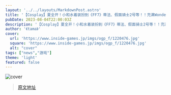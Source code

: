 ```yaml
---
layout: '../../layouts/MarkdownPost.astro'
title: '【Cosplay】夏全开！小和水着装扮到《FF7》蒂法、假面骑士2号等！！充满Wonder Festival感的Cosplay精选【共31张照片】'
pubDate: 2023-08-04T22:00:03Z
description: '【Cosplay】夏全开！小和水着装扮到《FF7》蒂法、假面骑士2号等！！充满Wonder Festival感的Cosplay精选【共31张照片】'
author: '《tama》'
cover:
  url: 'https://www.inside-games.jp/imgs/ogp_f/1220476.jpg'
  square: 'https://www.inside-games.jp/imgs/ogp_f/1220476.jpg'
  alt: "cover"
tags: ["news","游戏"]
theme: 'light'
featured: false
---
```


![cover](https://www.inside-games.jp/imgs/ogp_f/1220476.jpg)


>[原文地址](https://www.inside-games.jp/article/2023/08/05/147647.html)  